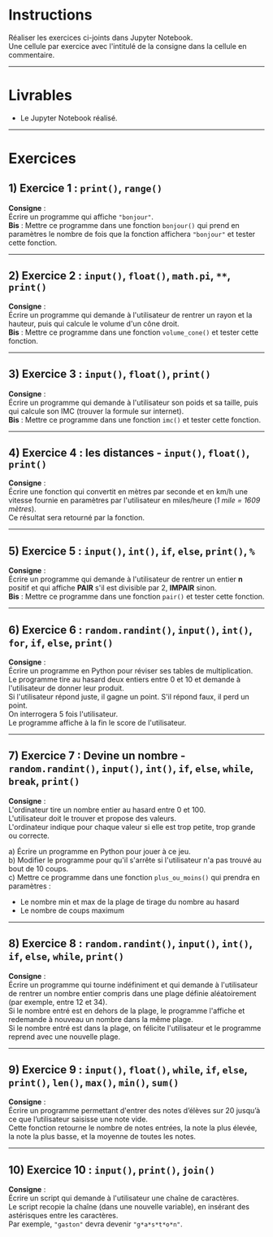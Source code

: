 # Instructions

Réaliser les exercices ci-joints dans Jupyter Notebook.  
Une cellule par exercice avec l'intitulé de la consigne dans la cellule en commentaire.

---

# Livrables

- Le Jupyter Notebook réalisé.

---

# **Exercices**

## 1) Exercice 1 : `print()`, `range()`
**Consigne** :  
Écrire un programme qui affiche `"bonjour"`.  
**Bis** : Mettre ce programme dans une fonction `bonjour()` qui prend en paramètres le nombre de fois que la fonction affichera `"bonjour"` et tester cette fonction.

---

## 2) Exercice 2 : `input()`, `float()`, `math.pi`, `**`, `print()`
**Consigne** :  
Écrire un programme qui demande à l'utilisateur de rentrer un rayon et la hauteur, puis qui calcule le volume d'un cône droit.  
**Bis** : Mettre ce programme dans une fonction `volume_cone()` et tester cette fonction.

---

## 3) Exercice 3 : `input()`, `float()`, `print()`
**Consigne** :  
Écrire un programme qui demande à l'utilisateur son poids et sa taille, puis qui calcule son IMC (trouver la formule sur internet).  
**Bis** : Mettre ce programme dans une fonction `imc()` et tester cette fonction.

---

## 4) Exercice 4 : **les distances** - `input()`, `float()`, `print()`
**Consigne** :  
Écrire une fonction qui convertit en mètres par seconde et en km/h une vitesse fournie en paramètres par l'utilisateur en miles/heure (*1 mile = 1609 mètres*).  
Ce résultat sera retourné par la fonction.

---

## 5) Exercice 5 : `input()`, `int()`, `if`, `else`, `print()`, `%`
**Consigne** :  
Écrire un programme qui demande à l'utilisateur de rentrer un entier **n** positif et qui affiche **PAIR** s'il est divisible par 2, **IMPAIR** sinon.  
**Bis** : Mettre ce programme dans une fonction `pair()` et tester cette fonction.

---

## 6) Exercice 6 : `random.randint()`, `input()`, `int()`, `for`, `if`, `else`, `print()`
**Consigne** :  
Écrire un programme en Python pour réviser ses tables de multiplication.  
Le programme tire au hasard deux entiers entre 0 et 10 et demande à l'utilisateur de donner leur produit.  
Si l'utilisateur répond juste, il gagne un point. S'il répond faux, il perd un point.  
On interrogera 5 fois l'utilisateur.  
Le programme affiche à la fin le score de l'utilisateur.

---

## 7) Exercice 7 : **Devine un nombre** - `random.randint()`, `input()`, `int()`, `if`, `else`, `while`, `break`, `print()`
**Consigne** :  
L'ordinateur tire un nombre entier au hasard entre 0 et 100.  
L'utilisateur doit le trouver et propose des valeurs.  
L'ordinateur indique pour chaque valeur si elle est trop petite, trop grande ou correcte.

a) Écrire un programme en Python pour jouer à ce jeu.  
b) Modifier le programme pour qu'il s'arrête si l'utilisateur n'a pas trouvé au bout de 10 coups.  
c) Mettre ce programme dans une fonction `plus_ou_moins()` qui prendra en paramètres :  
  - Le nombre min et max de la plage de tirage du nombre au hasard  
  - Le nombre de coups maximum

---

## 8) Exercice 8 : `random.randint()`, `input()`, `int()`, `if`, `else`, `while`, `print()`
**Consigne** :  
Écrire un programme qui tourne indéfiniment et qui demande à l'utilisateur de rentrer un nombre entier compris dans une plage définie aléatoirement (par exemple, entre 12 et 34).  
Si le nombre entré est en dehors de la plage, le programme l'affiche et redemande à nouveau un nombre dans la même plage.  
Si le nombre entré est dans la plage, on félicite l'utilisateur et le programme reprend avec une nouvelle plage.

---

## 9) Exercice 9 : `input()`, `float()`, `while`, `if`, `else`, `print()`, `len()`, `max()`, `min()`, `sum()`
**Consigne** :  
Écrire un programme permettant d'entrer des notes d’élèves sur 20 jusqu’à ce que l’utilisateur saisisse une note vide.  
Cette fonction retourne le nombre de notes entrées, la note la plus élevée, la note la plus basse, et la moyenne de toutes les notes.

---

## 10) Exercice 10 : `input()`, `print()`, `join()`
**Consigne** :  
Écrire un script qui demande à l'utilisateur une chaîne de caractères.  
Le script recopie la chaîne (dans une nouvelle variable), en insérant des astérisques entre les caractères.  
Par exemple, `"gaston"` devra devenir `"g*a*s*t*o*n"`.

